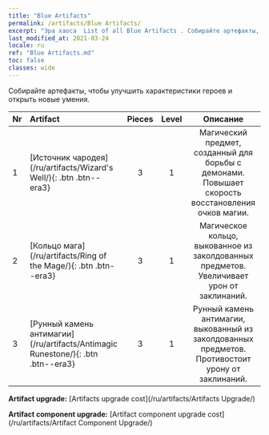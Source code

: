 ```yaml
---
title: "Blue Artifacts"
permalink: /artifacts/Blue Artifacts/
excerpt: "Эра хаоса  List of all Blue Artifacts . Собирайте артефакты, чтобы улучшить характеристики героев и открыть новые умения."
last_modified_at: 2021-03-24
locale: ru
ref: "Blue Artifacts.md"
toc: false
classes: wide
---
```


  Собирайте артефакты, чтобы улучшить характеристики героев и открыть новые умения.

  |  Nr  |    Artifact    | Pieces |  Level | Описание   |
  |:-----|:---------------|:------:|:------:|:--------------:|
  | 1   | [Источник чародея](/ru/artifacts/Wizard's Well/){: .btn .btn--era3} | 3 | 1 | Магический предмет, созданный для борьбы с демонами. Повышает скорость восстановления очков магии. |
  | 2   | [Кольцо мага](/ru/artifacts/Ring of the Mage/){: .btn .btn--era3} | 3 | 1 | Магическое кольцо, выкованное из заколдованных предметов. Увеличивает урон от заклинаний. |
  | 3   | [Рунный камень антимагии](/ru/artifacts/Antimagic Runestone/){: .btn .btn--era3} | 3 | 1 | Рунный камень антимагии, выкованный из заколдованных предметов. Противостоит урону от заклинаний. |


  **Artifact upgrade:** [Artifacts upgrade cost](/ru/artifacts/Artifacts Upgrade/)

 **Artifact component upgrade:** [Artifact component upgrade cost](/ru/artifacts/Artifact Component Upgrade/)

